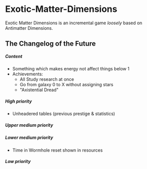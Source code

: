 # Exotic-Matter-Dimensions
Exotic Matter Dimensions is an incremental game *loosely* based on Antimatter Dimensions.
## The Changelog of the Future
##### Content
* Something which makes energy not affect things below 1
* Achievements:
	* All Study research at once
	* Go from galaxy 0 to X without assigning stars
  * "Axistential Dread"
##### High priority
* Unheadered tables (previous prestige & statistics)
##### Upper medium priority
##### Lower medium priority
* Time in Wormhole reset shown in resources
##### Low priority
